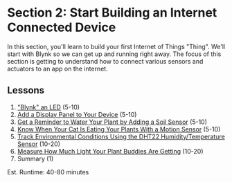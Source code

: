 # Section 2: Start Building an Internet Connected Device
In this section, you'll learn to build your first Internet of Things
"Thing". We'll start with Blynk so we can get up and running right away.
The focus of this section is getting to understand how to connect
various sensors and actuators to an app on the internet.

## Lessons
1. ["Blynk" an LED](01-BlynkLed.md) (5-10)
2. [Add a Display Panel to Your Device](
   02-Display.md) (5-10)
3. [Get a Reminder to Water Your Plant by Adding a Soil Sensor](
   03-Soil.md) (5-10)
4. [Know When Your Cat Is Eating Your Plants With a Motion Sensor](
   04-Motion.md) (5-10)
5. [Track Environmental Conditions Using the DHT22 Humidity/Temperature Sensor](
   05-DHT22.md) (10-20)
6. [Measure How Much Light Your Plant Buddies Are Getting](
   06-Light.md) (10-20)
7. Summary (1)

Est. Runtime: 40-80 minutes
